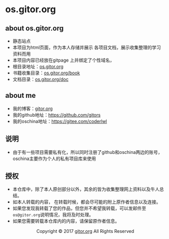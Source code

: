 # os.gitor.org

##  about os.gitor.org 
- 静态站点
- 本项目为html页面，作为本人存储并展示 各项目文档，展示收集整理的学习资料而用
- 本项目内容已经放在gitpage 上并绑定了个性域名，
- 根目录地址：[os.gitor.org](http://os.gitor.org)
- 书籍收集目录：[os.gitor.org/book](http://os.gitor.org/book)
- 文档目录：[os.gitor.org/doc](http://os.gitor.org/doc)

## about me
- 我的博客：<a href = "https://www.gitor.org">gitor.org</a>
- 我的github地址：<a href="https://github.com/gitors" target="_black">https://github.com/gitors</a>
- 我的oschina地址：<a href="https://gitee.com/coderlwl" target="_black">https://gitee.com/coderlwl</a>


## 说明

- 由于有一些项目需要私有化，所以同时注册了github和oschina两边的账号，oschina主要作为个人的私有项目库来使用
## 授权

- 本仓库中，除了本人原创部分以外，其余的皆为收集整理网上资料以及牛人总结。
- 如本人转载的内容， 在转载时候，都会尽可能的附上原作者信息以及连接。
- 如果您发现我转载了您的作品，但您并不希望我转载，可以发邮件至`os@gitor.org`说明情况，我将及时处理。
- 如果您需要转载本仓库内的内容，请保留原作者信息。


<p align = "center">Copyright © 2017 <a href="http://gitor.org" target="black">gitor.org</a> All Rights Reserved</p>
